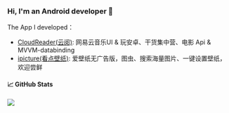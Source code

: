
### Hi, I'm an Android developer 👋

The App I developed：
 - [CloudReader(云阅)](https://github.com/youlookwhat/CloudReader): 网易云音乐UI & 玩安卓、干货集中营、电影 Api & MVVM-databinding
 - [ipicture(看点壁纸)](http://d.firim.info/ipicture):  爱壁纸无广告版，图虫、搜索海量图片、一键设置壁纸，欢迎尝鲜
 
<!--
开源的三方库:
 - [ByWebView](https://github.com/youlookwhat/ByWebView): 更方便快捷的在应用中使用网页浏览。
 - [ByRecyclerView](https://github.com/youlookwhat/ByRecyclerView): 最常使用的列表控件，轻松搞定各种需求。
 - [WebProgress](https://github.com/youlookwhat/WebProgress): 网页进度条，效果似微信进度条。
 - [SBannerView](https://github.com/youlookwhat/SBannerView): 右端缩进的banner，也可正常使用。
 - [SceneryView](https://github.com/youlookwhat/SceneryView): 风景自定义View，绘制圆，三角形，云，平移/旋转动画。
--> 

<!--
**youlookwhat/youlookwhat** is a ✨ _special_ ✨ repository because its `README.md` (this file) appears on your GitHub profile.

Here are some ideas to get you started:

- 🔭 I’m currently working on ...
- 🌱 I’m currently learning ...
- 👯 I’m looking to collaborate on ...
- 🤔 I’m looking for help with ...
- 💬 Ask me about ...
- 📫 How to reach me: ...
- 😄 Pronouns: ...
- ⚡ Fun fact: ...
-->




<!--
<img src="https://v1.jinrishici.com/all.svg" style="max-width:100%;">
-->

<!--
![](https://v1.jinrishici.com/all.svg) 
-->

<!--
<img src="https://v1.jinrishici.com/all.svg?font-size=18&spacing=2">
-->

#### 📈 GitHub Stats

[![](https://github-readme-stats.vercel.app/api?username=youlookwhat&line_height=21&theme=vue&hide_border=true)](https://github.com/youlookwhat)

<!--
[![Top Langs](https://github-readme-stats.vercel.app/api/top-langs/?username=youlookwhat&layout=compact)](https://github.com/anuraghazra/github-readme-stats)
-->
